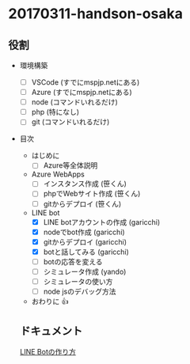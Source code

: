 # 20170311-handson-osaka

## 役割
- 環境構築
  - [ ] VSCode (すでにmspjp.netにある)
  - [ ] Azure (すでにmspjp.netにある)
  - [ ] node (コマンドいれるだけ)
  - [ ] php (特になし)
  - [ ] git (コマンドいれるだけ)
- 目次
  - はじめに
    - [ ] Azure等全体説明
  - Azure WebApps
    - [ ] インスタンス作成 (笹くん)
    - [ ] phpでWebサイト作成 (笹くん)
    - [ ] gitからデプロイ (笹くん)
  - LINE bot
    - [x] LINE botアカウントの作成 (garicchi)
    - [x] nodeでbot作成 (garicchi)
    - [x] gitからデプロイ (garicchi)
    - [x] botと話してみる (garicchi)
    - [ ] botの応答を変える
    - [ ] シミュレータ作成 (yando)
    - [ ] シミュレータの使い方
    - [ ] node jsのデバッグ方法
  - おわりに :+1:

  ## ドキュメント

  [LINE Botの作り方](line/doc/line.md)
